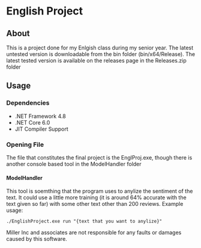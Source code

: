 # English Project
## About
This is a project done for my Enlgish class during my senior year. The latest untested version is downloadable from the bin folder (bin/x64/Release). 
The latest tested version is available on the releases page in the Releases.zip folder

## Usage
### Dependencies
* .NET Framework 4.8
* .NET Core 6.0
* JIT Compiler Support

### Opening File
The file that constitutes the final project is the EnglProj.exe, though there is another console based tool in the ModelHandler folder 
#### ModelHandler
This tool is soemthing that the program uses to anylize the sentiment of the text. It could use a little more training (it is around 64% accurate with the text given so far) with some other text other than 200 reviews. 
Example usage:
```
./EnglishProject.exe run "{text that you want to anylize}"
```


Miller Inc and associates are not responsible for any faults or damages caused by this software. 

